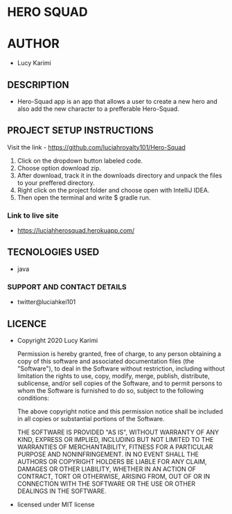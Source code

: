 # HERO SQUAD

# AUTHOR
* Lucy Karimi

## DESCRIPTION
* Hero-Squad app is an app that allows a user to create a new hero and also add the new character to a prefferable Hero-Squad.

## PROJECT SETUP INSTRUCTIONS
Visit the link - https://github.com/luciahroyalty101/Hero-Squad

1. Click on the dropdown button labeled code.
2. Choose option download zip.
3. After download, track it in the downloads directory and unpack the files to your preffered directory.
4. Right click on the project folder and choose open with IntelliJ IDEA.
5. Then open the terminal and write $ gradle run.

### Link to live site
* https://luciahherosquad.herokuapp.com/

## TECNOLOGIES USED
* java

### SUPPORT AND CONTACT DETAILS
* twitter@luciahkei101

## LICENCE
* Copyright 2020 Lucy Karimi
  
  Permission is hereby granted, free of charge, to any person obtaining a copy of this software and associated documentation files (the "Software"), to deal in the Software without restriction, including without limitation the rights to use, copy, modify, merge, publish, distribute, sublicense, and/or sell copies of the Software, and to permit persons to whom the Software is furnished to do so, subject to the following conditions:
  
  The above copyright notice and this permission notice shall be included in all copies or substantial portions of the Software.
  
  THE SOFTWARE IS PROVIDED "AS IS", WITHOUT WARRANTY OF ANY KIND, EXPRESS OR IMPLIED, INCLUDING BUT NOT LIMITED TO THE WARRANTIES OF MERCHANTABILITY, FITNESS FOR A PARTICULAR PURPOSE AND NONINFRINGEMENT. IN NO EVENT SHALL THE AUTHORS OR COPYRIGHT HOLDERS BE LIABLE FOR ANY CLAIM, DAMAGES OR OTHER LIABILITY, WHETHER IN AN ACTION OF CONTRACT, TORT OR OTHERWISE, ARISING FROM, OUT OF OR IN CONNECTION WITH THE SOFTWARE OR THE USE OR OTHER DEALINGS IN THE SOFTWARE.

* licensed under MIT license